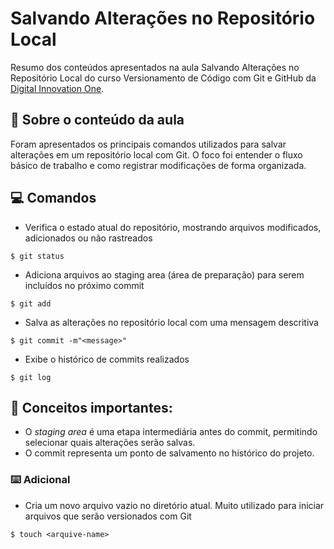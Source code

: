 # Salvando Alterações no Repositório Local

Resumo dos conteúdos apresentados na aula Salvando Alterações no Repositório Local do curso Versionamento de Código com Git e GitHub da [Digital Innovation One](https://www.dio.me/).

## 📝 Sobre o conteúdo da aula

Foram apresentados os principais comandos utilizados para salvar alterações em um repositório local com Git. O foco foi entender o fluxo básico de trabalho e como registrar modificações de forma organizada.

## 💻 Comandos
- Verifica o estado atual do repositório, mostrando arquivos modificados, adicionados ou não rastreados

```
$ git status
```

- Adiciona arquivos ao staging area (área de preparação) para serem incluídos no próximo commit

```
$ git add 
```

- Salva as alterações no repositório local com uma mensagem descritiva

```
$ git commit -m"<message>"
``` 

- Exibe o histórico de commits realizados

```
$ git log 
```

## 📌 Conceitos importantes:
- O *staging area* é uma etapa intermediária antes do commit, permitindo selecionar quais alterações serão salvas.
- O commit representa um ponto de salvamento no histórico do projeto.


### ⌨️ Adicional 
- Cria um novo arquivo vazio no diretório atual. Muito utilizado para iniciar arquivos que serão versionados com Git

```
$ touch <arquive-name>
```
